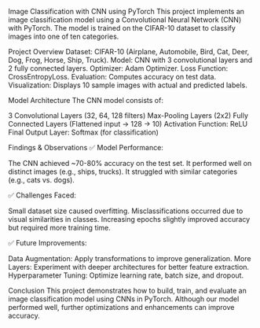 Image Classification with CNN using PyTorch
This project implements an image classification model using a Convolutional Neural Network (CNN) with PyTorch. The model is trained on the CIFAR-10 dataset to classify images into one of ten categories.

Project Overview
Dataset: CIFAR-10 (Airplane, Automobile, Bird, Cat, Deer, Dog, Frog, Horse, Ship, Truck).
Model: CNN with 3 convolutional layers and 2 fully connected layers.
Optimizer: Adam Optimizer.
Loss Function: CrossEntropyLoss.
Evaluation: Computes accuracy on test data.
Visualization: Displays 10 sample images with actual and predicted labels.

Model Architecture
The CNN model consists of:

3 Convolutional Layers (32, 64, 128 filters)
Max-Pooling Layers (2x2)
Fully Connected Layers (Flattened input → 128 → 10)
Activation Function: ReLU
Final Output Layer: Softmax (for classification)


Findings & Observations
✅ Model Performance:

The CNN achieved ~70-80% accuracy on the test set.
It performed well on distinct images (e.g., ships, trucks).
It struggled with similar categories (e.g., cats vs. dogs).

✅ Challenges Faced:

Small dataset size caused overfitting.
Misclassifications occurred due to visual similarities in classes.
Increasing epochs slightly improved accuracy but required more training time.

✅ Future Improvements:

Data Augmentation: Apply transformations to improve generalization.
More Layers: Experiment with deeper architectures for better feature extraction.
Hyperparameter Tuning: Optimize learning rate, batch size, and dropout.

Conclusion
This project demonstrates how to build, train, and evaluate an image classification model using CNNs in PyTorch. Although our model performed well, further optimizations and enhancements can improve accuracy.
